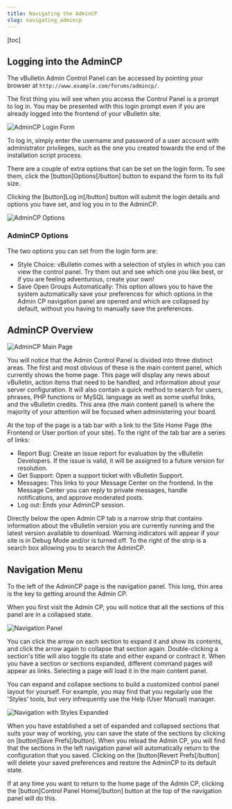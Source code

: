 ```yaml
---
title: Navigating the AdminCP
slug: navigating_admincp
---
```


[toc]

## Logging into the AdminCP
The vBulletin Admin Control Panel can be accessed by pointing your browser at `http://www.example.com/forums/admincp/`.

The first thing you will see when you access the Control Panel is a prompt to log in. You may be presented with this login prompt even if you are already logged into the frontend of your vBulletin site.

![AdminCP Login Form](/images/admincp/admin1.png)

To log in, simply enter the username and password of a user account with administrator privileges, such as the one you created towards the end of the installation script process.

There are a couple of extra options that can be set on the login form. To see them, click the [button]Options[/button] button to expand the form to its full size.

Clicking the [button]Log in[/button] button will submit the login details and options you have set, and log you in to the AdminCP.

![AdminCP Options](/images/admincp/admin2.png)

### AdminCP Options
The two options you can set from the login form are:

- Style Choice: vBulletin comes with a selection of styles in which you can view the control panel. Try them out and see which one you like best, or if you are feeling adventurous, create your own!
- Save Open Groups Automatically: This option allows you to have the system automatically save your preferences for which options in the Admin CP navigation panel are opened and which are collapsed by default, without you having to manually save the preferences.



## AdminCP Overview
![AdminCP Main Page](/images/admincp/admin3.png)

You will notice that the Admin Control Panel is divided into three distinct areas. The first and most obvious of these is the main content panel, which currently shows the home page. This page will display any news about vBulletin, action items that need to be handled, and information about your server configuration. It will also contain a quick method to search for users, phrases, PHP functions or MySQL language as well as some useful links, and the vBulletin credits. This area (the main content panel) is where the majority of your attention will be focused when administering your board.

At the top of the page is a tab bar with a link to the Site Home Page (the Frontend or User portion of your site). To the right of the tab bar are a series of links:
- Report Bug: Create an issue report for evaluation by the vBulletin Developers. If the issue is valid, it will be assigned to a future version for resolution.
- Get Support: Open a support ticket with vBulletin Support.
- Messages: This links to your Message Center on the frontend. In the Message Center you can reply to private messages, handle notifications, and approve moderated posts.
- Log out: Ends your AdminCP session.

Directly below the open Admin CP tab is a narrow strip that contains information about the vBulletin version you are currently running and the latest version available to download. Warning indicators will appear if your site is in Debug Mode and/or is turned off. To the right of the strip is a search box allowing you to search the AdminCP.

## Navigation Menu
To the left of the AdminCP page is the navigation panel. This long, thin area is the key to getting around the Admin CP. 

When you first visit the Admin CP, you will notice that all the sections of this panel are in a collapsed state. 

![Navigation Panel](/images/admincp/admin4.png)

You can click the arrow on each section to expand it and show its contents, and click the arrow again to collapse that section again. Double-clicking a section's title will also toggle its state and either expand or contract it. When you have a section or sections expanded, different command pages will appear as links. Selecting a page will load it in the main content panel. 

You can expand and collapse sections to build a customized control panel layout for yourself. For example, you may find that you regularly use the 'Styles' tools, but very infrequently use the Help (User Manual) manager.

![Navigation with Styles Expanded](/images/admincp/admin5.png)

When you have established a set of expanded and collapsed sections that suits your way of working, you can save the state of the sections by clicking on [button]Save Prefs[/button]. When you reload the Admin CP, you will find that the sections in the left navigation panel will automatically return to the configuration that you saved. Clicking on the [button]Revert Prefs[/button] will delete your saved preferences and restore the AdminCP to its default state.

If at any time you want to return to the home page of the Admin CP, clicking the [button]Control Panel Home[/button] button at the top of the navigation panel will do this.

